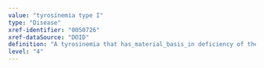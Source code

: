 ```yaml
---
value: "tyrosinemia type I"
type: "Disease"
xref-identifier: "0050726"
xref-dataSource: "DOID"
definition: "A tyrosinemia that has_material_basis_in deficiency of the enzyme fumarylacetoacetate hydrolase resulting in an increase in fumarylacetoacetate which inhibits previous steps in tyrosine degradation leading to an accumulation of tyrosine in the body."
level: "4"
---
```

